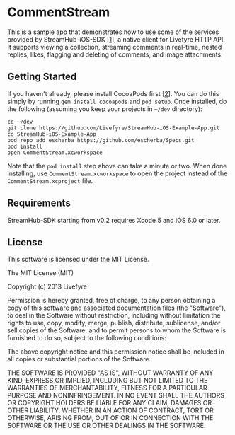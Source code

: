 CommentStream
=============

This is a sample app that demonstrates how to use some of the services
provided by StreamHub-iOS-SDK [[1]], a native client for Livefyre HTTP API. It supports
viewing a collection, streaming comments in real-time, nested replies, likes,
flagging and deleting of comments, and image attachments.

## Getting Started

If you haven't already, please install CocoaPods first [[2]]. You can do this
simply by running `gem install cocoapods` and `pod setup`. Once installed,
do the following (assuming you keep your projects in `~/dev` directory):

    cd ~/dev
    git clone https://github.com/Livefyre/StreamHub-iOS-Example-App.git
    cd StreamHub-iOS-Example-App
    pod repo add escherba https://github.com/escherba/Specs.git
    pod install
    open CommentStream.xcworkspace

Note that the `pod install` step above can take a minute or two. When done
installing, use `CommentStream.xcworkspace` to open the project instead of the
`CommentStream.xcproject` file.

## Requirements

StreamHub-SDK starting from v0.2 requires Xcode 5 and iOS 6.0 or later.

## License

This software is licensed under the MIT License.

The MIT License (MIT)

Copyright (c) 2013 Livefyre

Permission is hereby granted, free of charge, to any person obtaining a copy of
this software and associated documentation files (the "Software"), to deal in
the Software without restriction, including without limitation the rights to
use, copy, modify, merge, publish, distribute, sublicense, and/or sell copies
of the Software, and to permit persons to whom the Software is furnished to do
so, subject to the following conditions:

The above copyright notice and this permission notice shall be included in all
copies or substantial portions of the Software.

THE SOFTWARE IS PROVIDED "AS IS", WITHOUT WARRANTY OF ANY KIND, EXPRESS OR
IMPLIED, INCLUDING BUT NOT LIMITED TO THE WARRANTIES OF MERCHANTABILITY,
FITNESS FOR A PARTICULAR PURPOSE AND NONINFRINGEMENT. IN NO EVENT SHALL THE
AUTHORS OR COPYRIGHT HOLDERS BE LIABLE FOR ANY CLAIM, DAMAGES OR OTHER
LIABILITY, WHETHER IN AN ACTION OF CONTRACT, TORT OR OTHERWISE, ARISING FROM,
OUT OF OR IN CONNECTION WITH THE SOFTWARE OR THE USE OR OTHER DEALINGS IN THE
SOFTWARE.

[1]: https://github.com/Livefyre/StreamHub-iOS-SDK
[2]: http://guides.cocoapods.org/using/getting-started.html
